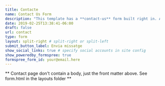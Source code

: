 ```yaml
---
title: Contacte
name: Contact Us Form
description: "This template has a **contact-us** form built right in. All you need to do is add a valid recipient email address or form-id to the front matter of this form page and you're ready to receive submissions."
date: 2019-02-25T13:38:41-06:00
draft: false
url: contact
type: form
layout: split-right # split-right or split-left
submit_button_label: Envia missatge
show_social_links: true # specify social accounts in site config
show_poweredby_formspree: true
formspree_form_id: your@email.here
---
```


** Contact page don't contain a body, just the front matter above.
See form.html in the layouts folder **

